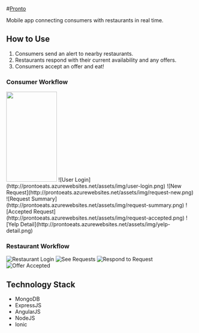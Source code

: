 #[Pronto](http://prontoeats.azurewebsites.net/)

Mobile app connecting consumers with restaurants in real time.

## How to Use

1. Consumers send an alert to nearby restaurants.
2. Restaurants respond with their current availability and any offers.
3. Consumers accept an offer and eat!

### Consumer Workflow

<img src="http://prontoeats.azurewebsites.net/assets/img/user-login.png" width="135px" height="240px" />
![User Login](http://prontoeats.azurewebsites.net/assets/img/user-login.png)
![New Request](http://prontoeats.azurewebsites.net/assets/img/request-new.png)
![Request Summary](http://prontoeats.azurewebsites.net/assets/img/request-summary.png)
![Accepted Request](http://prontoeats.azurewebsites.net/assets/img/request-accepted.png)
![Yelp Detail](http://prontoeats.azurewebsites.net/assets/img/yelp-detail.png)

### Restaurant Workflow

![Restaurant Login](http://prontoeats.azurewebsites.net/assets/img/user-login.png)
![See Requests](http://prontoeats.azurewebsites.net/assets/img/offer-incoming.png)
![Respond to Request](http://prontoeats.azurewebsites.net/assets/img/offer-response.png)
![Offer Accepted](http://prontoeats.azurewebsites.net/assets/img/offer-accepted.png)

## Technology Stack

- MongoDB
- ExpressJS
- AngularJS
- NodeJS
- Ionic
